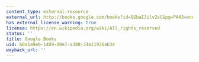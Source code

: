 ```yaml
---
content_type: external-resource
external_url: http://books.google.com/books?id=QGbaI3ilv2sC&pg=PA43=onepage
has_external_license_warning: true
license: https://en.wikipedia.org/wiki/All_rights_reserved
status: ''
title: Google Books
uid: b0a1a9eb-1409-48e7-a308-34a11936ab34
wayback_url: ''
---
```

